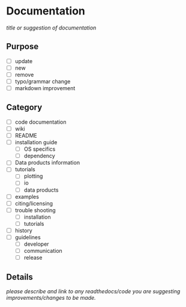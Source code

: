 # Documentation 

*title or suggestion of documentation*

## Purpose

- [ ] update
- [ ] new 
- [ ] remove
- [ ] typo/grammar change
- [ ] markdown improvement

## Category 

- [ ] code documentation
- [ ] wiki
- [ ] README
- [ ] installation guide
    - [ ] OS specifics
    - [ ] dependency
- [ ] Data products information 
- [ ] tutorials
    - [ ] plotting
    - [ ] io
    - [ ] data products
- [ ] examples
- [ ] citing/licensing
- [ ] trouble shooting
    - [ ] installation
    - [ ] tutorials
- [ ] history
- [ ] guidelines
    - [ ] developer
    - [ ] communication
    - [ ] release

## Details

*please describe and link to any readthedocs/code you are suggesting improvements/changes to be made.*

